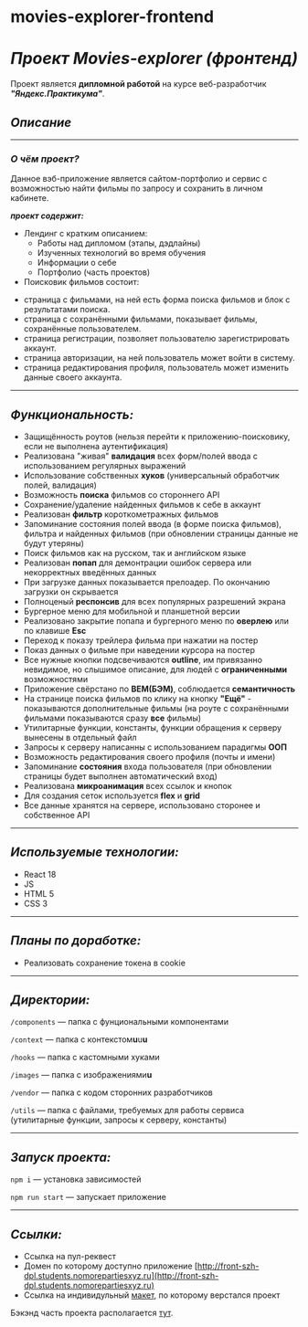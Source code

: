 # movies-explorer-frontend

# ***Проект Movies-explorer (фронтенд)***

Проект является **дипломной работой** на курсе веб-разработчик ***"Яндекс.Практикума"***.

## *Описание*

---

### ***О чём проект?***

Данное вэб-приложение является сайтом-портфолио и сервис c возможностью найти фильмы по запросу и сохранить в личном кабинете.

***проект содержит:***

* Лендинг c кратким описанием:
  + Работы над дипломом (этапы, дэдлайны)
  + Изученных технологий во время обучения
  + Информации о себе
  + Портфолио (часть проектов)
* Поисковик фильмов состоит:

+ страница с фильмами, на ней есть форма поиска фильмов и блок с результатами поиска.
+ страница с сохранёнными фильмами, показывает фильмы, сохранённые пользователем.
+ страница регистрации, позволяет пользователю зарегистрировать аккаунт.
+ страница авторизации, на ней пользователь может войти в систему.
+ страница редактирования профиля, пользователь может изменить данные своего аккаунта.

---

## *Функциональность:*

* Защищённость роутов (нельзя перейти к приложению-поисковику, если не выполнена аутентификация)
* Реализована "живая" **валидация** всех форм/полей ввода с использованием регулярных выражений
* Использование собственных **хуков** (универсальный обработчик полей, валидация)
* Возможность **поиска** фильмов со стороннего API
* Сохранение/удаление найденных фильмов к себе в аккаунт
* Реализован **фильтр** короткометражных фильмов
* Запоминание состояния полей ввода (в форме поиска фильмов), фильтра и найденных фильмов (при обновлении страницы данные не будут утеряны)
* Поиск фильмов как на русском, так и английском языке
* Реализован **попап** для демонтрации ошибок сервера или некорректных введённых данных
* При загрузке данных показывается прелоадер. По окончанию загрузки он скрывается
* Полноценый **респонсив** для всех популярных разрешений экрана
* Бургерное меню для мобильной и планшетной версии
* Реализовано закрытие попапа и бургерного меню по **оверлею** или по клавише **Esc**
* Переход к показу трейлера фильма при нажатии на постер
* Показ данных о фильме при наведении курсора на постер
* Все нужные кнопки подсвечиваются **outline**, им привязанно невидимое, но слышимое описание, для людей с **ограниченными** возможностями
* Приложение свёрстано по **BEM(БЭМ)**, соблюдается **семантичность**
* На странице поиска фильмов по клику на кнопку **"Ещё"** - показываются дополнительные фильмы (на роуте с сохранёнными фильмами показываются сразу **все** фильмы)
* Утилитарные функции, константы, функции обращения к серверу вынесены в отдельный файл
* Запросы к серверу написанны с использованием парадигмы **ООП**
* Возможность редактирования своего профиля (почты и имени)
* Запоминание **состояния** входа пользователя (при обновлении страницы будет выполнен автоматический вход)
* Реализована **микроанимация** всех ссылок и кнопок
* Для создания сеток используется **flex** и **grid**
* Все данные хранятся на сервере, использовано сторонее и собственное API

---

## *Используемые технологии:*

* React 18
* JS
* HTML 5
* CSS 3

---

## *Планы по доработке:*

* Реализовать сохранение токена в cookie

---

## *Директории:*

`/components` — папка с фунциональными компонентами

`/context` — папка с контекстом**u**u**u**

`/hooks` — папка с кастомными хуками

`/images` — папка c изображениями**u**

`/vendor` — папка с кодом сторонних разработчиков

`/utils` — папка с файлами, требуемых для работы сервиса (утилитарные функции, запросы к серверу, константы)

---

## *Запуск проекта:*

`npm i` — установка зависимостей

`npm run start` — запускает приложение

---

## *Ссылки:*

* Ссылка на пул-реквест []()
* Домен по которому доступно приложение [http://front-szh-dpl.students.nomorepartiesxyz.ru](http://front-szh-dpl.students.nomorepartiesxyz.ru)
* Ссылка на индивидульный [макет](https://www.figma.com/file/abwrvjILujw8VQJcEDPrSN/Diploma-(Copy)?node-id=891%3A3857), по которому верстался проект

Бэкэнд часть проекта располагается [тут](https://github.com/SergZhikhDev/movies-explorer-api).
